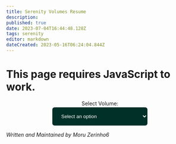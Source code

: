 ```yaml
---
title: Serenity Volumes Resume
description: 
published: true
date: 2023-07-04T16:44:48.128Z
tags: serenity
editor: markdown
dateCreated: 2023-05-16T06:24:04.844Z
---
```



<h1 id="javascriptwarn">This page requires JavaScript to work.</h1>
<div style="display: flex; align-items: center; flex-direction: column;">
	<label for="volumeSelect">Select Volume:</label>

<select name="volumes" id="volumeSelect" style="min-width: 260px; color: white; width: 30%; padding: 16px 20px; border-color: #019b81; border: solid; border-width: 2px; border-radius: 8px; background-color: #003028;">
    <option value="" style="color: white;">Select an option</option>
</select>
</div>


<div id="contentHolder">
</div>

_Written and Maintained by Moru Zerinho6_